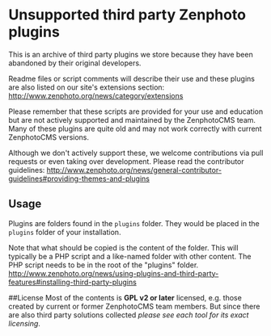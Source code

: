 # Unsupported third party Zenphoto plugins

This is an archive of third party plugins we store because they have been abandoned by their original developers. 

Readme files or script comments will describe their use and these plugins are also listed on our site's extensions section:
http://www.zenphoto.org/news/category/extensions

Please remember that these scripts are provided for your use and education but are not actively supported and maintained by the ZenphotoCMS team. Many of these plugins are quite old and may not work correctly with current ZenphotoCMS versions.

Although we don't actively support these, we welcome contributions via pull requests or even taking over development. Please read the contributor guidelines: http://www.zenphoto.org/news/general-contributor-guidelines#providing-themes-and-plugins

## Usage

Plugins are folders found in the `plugins` folder. They would be placed in the `plugins` folder of your installation. 

Note that what should be copied is the content of the folder. This will typically be a PHP script and a like-named folder with other content. The PHP script needs to be in the root of the "plugins" folder.
http://www.zenphoto.org/news/using-plugins-and-third-party-features#installing-third-party-plugins

##License
Most of the contents is **GPL v2 or later** licensed, e.g. those created by current or former ZenphotoCMS team members. But since there are also third party solutions collected *please see each tool for its exact licensing*.
